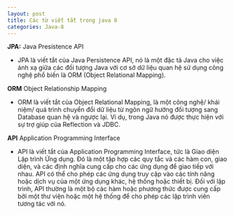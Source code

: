 ```yaml
---
layout: post
title: Các từ viết tắt trong java 8
categories: Java-8
---
```


**JPA:** Java Presistence API

+ JPA là viết tắt của Java Persistence API, nó là một đặc tả Java cho việc ánh xạ giữa các đối tượng Java với cơ sở dữ liệu quan hệ sử dụng công nghệ phổ biến là ORM (Object Relational Mapping).

**ORM** Object Relationship Mapping

+ ORM là viết tắt của Object Relational Mapping, là một công nghệ/ khái niệm/ quá trình chuyển đổi dữ liệu từ ngôn ngữ hướng đối tượng sang Database quan hệ và ngược lại. Ví dụ, trong Java nó được thực hiện với sự trợ giúp của Reflection và JDBC.

**API** Application Programming Interface

+ API là viết tắt của Application Programming Interface, tức là Giao diện Lập trình Ứng dụng. Đó là một tập hợp các quy tắc và các hàm con, giao diện, và các định nghĩa cung cấp cho các ứng dụng để giao tiếp với nhau. API có thể cho phép các ứng dụng truy cập vào các tính năng hoặc dịch vụ của một ứng dụng khác, hệ thống hoặc thiết bị. Đối với lập trình, API thường là một bộ các hàm hoặc phương thức được cung cấp bởi một thư viện hoặc một hệ thống để cho phép các lập trình viên tương tác với nó.

